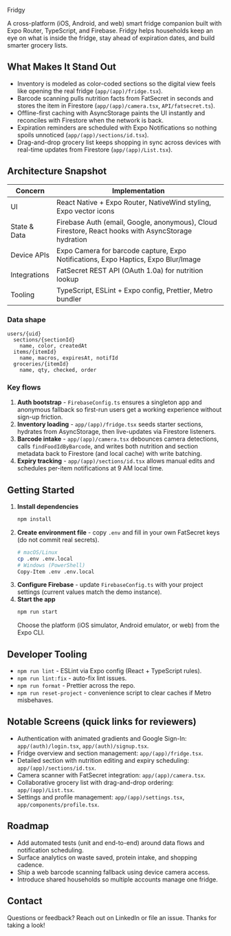  Fridgy

A cross-platform (iOS, Android, and web) smart fridge companion built with Expo Router, TypeScript, and Firebase. Fridgy helps households keep an eye on what is inside the fridge, stay ahead of expiration dates, and build smarter grocery lists.

## What Makes It Stand Out
- Inventory is modeled as color-coded sections so the digital view feels like opening the real fridge (`app/(app)/fridge.tsx`).
- Barcode scanning pulls nutrition facts from FatSecret in seconds and stores the item in Firestore (`app/(app)/camera.tsx`, `API/fatsecret.ts`).
- Offline-first caching with AsyncStorage paints the UI instantly and reconciles with Firestore when the network is back.
- Expiration reminders are scheduled with Expo Notifications so nothing spoils unnoticed (`app/(app)/sections/id.tsx`).
- Drag-and-drop grocery list keeps shopping in sync across devices with real-time updates from Firestore (`app/(app)/List.tsx`).

## Architecture Snapshot
| Concern | Implementation |
| --- | --- |
| UI | React Native + Expo Router, NativeWind styling, Expo vector icons |
| State & Data | Firebase Auth (email, Google, anonymous), Cloud Firestore, React hooks with AsyncStorage hydration |
| Device APIs | Expo Camera for barcode capture, Expo Notifications, Expo Haptics, Expo Blur/Image |
| Integrations | FatSecret REST API (OAuth 1.0a) for nutrition lookup |
| Tooling | TypeScript, ESLint + Expo config, Prettier, Metro bundler |

### Data shape
```
users/{uid}
  sections/{sectionId}
    name, color, createdAt
  items/{itemId}
    name, macros, expiresAt, notifId
  groceries/{itemId}
    name, qty, checked, order
```

### Key flows
1. **Auth bootstrap** - `FirebaseConfig.ts` ensures a singleton app and anonymous fallback so first-run users get a working experience without sign-up friction.
2. **Inventory loading** - `app/(app)/fridge.tsx` seeds starter sections, hydrates from AsyncStorage, then live-updates via Firestore listeners.
3. **Barcode intake** - `app/(app)/camera.tsx` debounces camera detections, calls `findFoodIdByBarcode`, and writes both nutrition and section metadata back to Firestore (and local cache) with write batching.
4. **Expiry tracking** - `app/(app)/sections/id.tsx` allows manual edits and schedules per-item notifications at 9 AM local time.

## Getting Started
1. **Install dependencies**
   ```bash
   npm install
   ```
2. **Create environment file** - copy `.env` and fill in your own FatSecret keys (do not commit real secrets).
   ```bash
   # macOS/Linux
   cp .env .env.local
   # Windows (PowerShell)
   Copy-Item .env .env.local
   ```
3. **Configure Firebase** - update `FirebaseConfig.ts` with your project settings (current values match the demo instance).
4. **Start the app**
   ```bash
   npm run start
   ```
   Choose the platform (iOS simulator, Android emulator, or web) from the Expo CLI.

## Developer Tooling
- `npm run lint` - ESLint via Expo config (React + TypeScript rules).
- `npm run lint:fix` - auto-fix lint issues.
- `npm run format` - Prettier across the repo.
- `npm run reset-project` - convenience script to clear caches if Metro misbehaves.

## Notable Screens (quick links for reviewers)
- Authentication with animated gradients and Google Sign-In: `app/(auth)/login.tsx`, `app/(auth)/signup.tsx`.
- Fridge overview and section management: `app/(app)/fridge.tsx`.
- Detailed section with nutrition editing and expiry scheduling: `app/(app)/sections/id.tsx`.
- Camera scanner with FatSecret integration: `app/(app)/camera.tsx`.
- Collaborative grocery list with drag-and-drop ordering: `app/(app)/List.tsx`.
- Settings and profile management: `app/(app)/settings.tsx`, `app/components/profile.tsx`.

## Roadmap
- Add automated tests (unit and end-to-end) around data flows and notification scheduling.
- Surface analytics on waste saved, protein intake, and shopping cadence.
- Ship a web barcode scanning fallback using device camera access.
- Introduce shared households so multiple accounts manage one fridge.

## Contact
Questions or feedback? Reach out on LinkedIn or file an issue. Thanks for taking a look!

